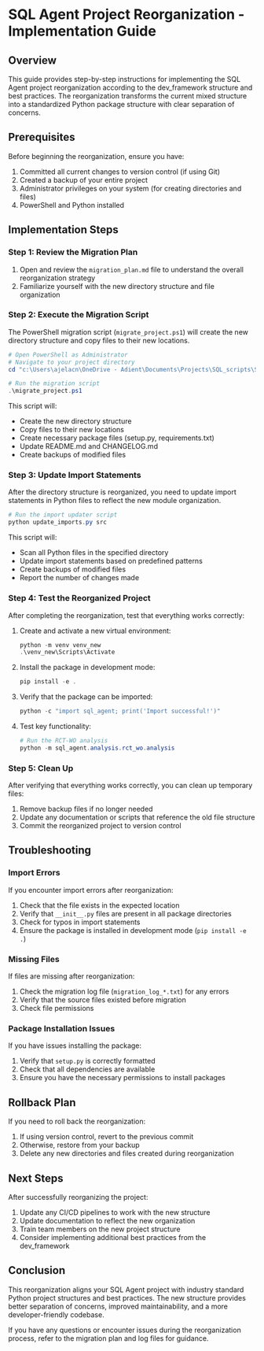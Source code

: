 # SQL Agent Project Reorganization - Implementation Guide

## Overview

This guide provides step-by-step instructions for implementing the SQL Agent project reorganization according to the dev_framework structure and best practices. The reorganization transforms the current mixed structure into a standardized Python package structure with clear separation of concerns.

## Prerequisites

Before beginning the reorganization, ensure you have:

1. Committed all current changes to version control (if using Git)
2. Created a backup of your entire project
3. Administrator privileges on your system (for creating directories and files)
4. PowerShell and Python installed

## Implementation Steps

### Step 1: Review the Migration Plan

1. Open and review the `migration_plan.md` file to understand the overall reorganization strategy
2. Familiarize yourself with the new directory structure and file organization

### Step 2: Execute the Migration Script

The PowerShell migration script (`migrate_project.ps1`) will create the new directory structure and copy files to their new locations.

```powershell
# Open PowerShell as Administrator
# Navigate to your project directory
cd "c:\Users\ajelacn\OneDrive - Adient\Documents\Projects\SQL_scripts\SQL_agent"

# Run the migration script
.\migrate_project.ps1
```

This script will:
- Create the new directory structure
- Copy files to their new locations
- Create necessary package files (setup.py, requirements.txt)
- Update README.md and CHANGELOG.md
- Create backups of modified files

### Step 3: Update Import Statements

After the directory structure is reorganized, you need to update import statements in Python files to reflect the new module organization.

```powershell
# Run the import updater script
python update_imports.py src
```

This script will:
- Scan all Python files in the specified directory
- Update import statements based on predefined patterns
- Create backups of modified files
- Report the number of changes made

### Step 4: Test the Reorganized Project

After completing the reorganization, test that everything works correctly:

1. Create and activate a new virtual environment:
   ```powershell
   python -m venv venv_new
   .\venv_new\Scripts\Activate
   ```

2. Install the package in development mode:
   ```powershell
   pip install -e .
   ```

3. Verify that the package can be imported:
   ```python
   python -c "import sql_agent; print('Import successful!')"
   ```

4. Test key functionality:
   ```powershell
   # Run the RCT-WO analysis
   python -m sql_agent.analysis.rct_wo.analysis
   ```

### Step 5: Clean Up

After verifying that everything works correctly, you can clean up temporary files:

1. Remove backup files if no longer needed
2. Update any documentation or scripts that reference the old file structure
3. Commit the reorganized project to version control

## Troubleshooting

### Import Errors

If you encounter import errors after reorganization:

1. Check that the file exists in the expected location
2. Verify that `__init__.py` files are present in all package directories
3. Check for typos in import statements
4. Ensure the package is installed in development mode (`pip install -e .`)

### Missing Files

If files are missing after reorganization:

1. Check the migration log file (`migration_log_*.txt`) for any errors
2. Verify that the source files existed before migration
3. Check file permissions

### Package Installation Issues

If you have issues installing the package:

1. Verify that `setup.py` is correctly formatted
2. Check that all dependencies are available
3. Ensure you have the necessary permissions to install packages

## Rollback Plan

If you need to roll back the reorganization:

1. If using version control, revert to the previous commit
2. Otherwise, restore from your backup
3. Delete any new directories and files created during reorganization

## Next Steps

After successfully reorganizing the project:

1. Update any CI/CD pipelines to work with the new structure
2. Update documentation to reflect the new organization
3. Train team members on the new project structure
4. Consider implementing additional best practices from the dev_framework

## Conclusion

This reorganization aligns your SQL Agent project with industry standard Python project structures and best practices. The new structure provides better separation of concerns, improved maintainability, and a more developer-friendly codebase.

If you have any questions or encounter issues during the reorganization process, refer to the migration plan and log files for guidance.
